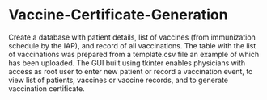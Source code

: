 # Vaccine-Certificate-Generation
Create a database with patient details, list of vaccines (from immunization schedule by the IAP), and record of all vaccinations. The table with the list of vaccinations was prepared from a template.csv file an example of which has been uploaded. The GUI built using tkinter enables physicians with access as root user to enter new patient or record a vaccination event, to view list of patients, vaccines or vaccine records, and to generate vaccination certificate.
